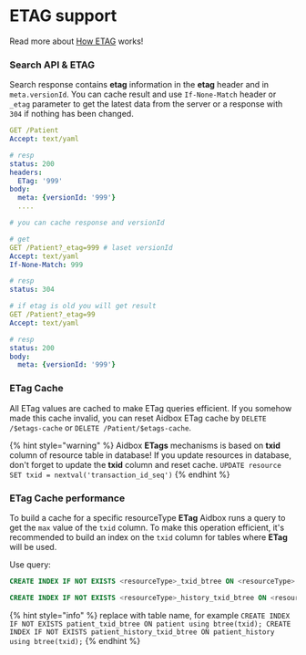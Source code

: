 # ETAG support

Read more about [How ETAG](https://developer.mozilla.org/en/docs/Web/HTTP/%D0%97%D0%B0%D0%B3%D0%BE%D0%BB%D0%BE%D0%B2%D0%BA%D0%B8/ETag) works!

### Search API & ETAG

Search response contains **etag** information in the **etag** header and in `meta.versionId`. You can cache result and use `If-None-Match` header or `_etag` parameter to get the latest data from the server or a response with `304` if nothing has been changed.

```yaml
GET /Patient
Accept: text/yaml

# resp
status: 200
headers:
  ETag: '999'
body:
  meta: {versionId: '999'}
  ....

# you can cache response and versionId

# get 
GET /Patient?_etag=999 # laset versionId
Accept: text/yaml
If-None-Match: 999

# resp
status: 304

# if etag is old you will get result
GET /Patient?_etag=99
Accept: text/yaml

# resp
status: 200
body:
  meta: {versionId: '999'}
```

### ETag Cache

All ETag values are cached to make ETag queries efficient. If you somehow made this cache invalid, you can reset Aidbox ETag cache by `DELETE /$etags-cache` or `DELETE /Patient/$etags-cache`.

{% hint style="warning" %}
Aidbox **ETags** mechanisms is based on **txid** column of resource table in database! If you update resources in database, don't forget to update the **txid** column and reset cache. `UPDATE resource SET txid = nextval('transaction_id_seq')`
{% endhint %}

### ETag Cache performance

To build a cache for a specific resourceType **ETag** Aidbox runs a query to get the `max` value of the `txid` column. To make this operation efficient, it's recommended to build an index on the `txid` column for tables where **ETag** will be used.

Use query:

```sql
CREATE INDEX IF NOT EXISTS <resourceType>_txid_btree ON <resourceType> using btree(txid);

CREATE INDEX IF NOT EXISTS <resourceType>_history_txid_btree ON <resourceType>_history using btree(txid);
```

{% hint style="info" %}
replace with table name, for example `CREATE INDEX IF NOT EXISTS patient_txid_btree ON patient using btree(txid); CREATE INDEX IF NOT EXISTS patient_history_txid_btree ON patient_history using btree(txid);`
{% endhint %}
